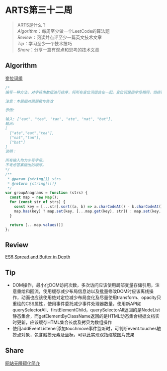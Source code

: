 # ARTS第三十二周

> ARTS是什么？  
  *Algorithm*：每周至少做一个LeetCode的算法题  
  *Review*：阅读并点评至少一篇英文技术文章  
  *Tip*：学习至少一个技术技巧  
  *Share*：分享一篇有观点和思考的技术文章  

## Algorithm

[变位词组](https://leetcode-cn.com/problems/group-anagrams-lcci/)

```js
/*
编写一种方法，对字符串数组进行排序，将所有变位词组合在一起。变位词是指字母相同，但排列不同的字符串。

注意：本题相对原题稍作修改

示例:

输入: ["eat", "tea", "tan", "ate", "nat", "bat"],
输出:
[
  ["ate","eat","tea"],
  ["nat","tan"],
  ["bat"]
]
说明：

所有输入均为小写字母。
不考虑答案输出的顺序。
*/
/**
 * @param {string[]} strs
 * @return {string[][]}
 */
var groupAnagrams = function (strs) {
  const map = new Map();
  for (const str of strs) {
    const key = [...str].sort((a, b) => a.charCodeAt() - b.charCodeAt()).join('');
    map.has(key) ? map.set(key, [...map.get(key), str]) : map.set(key, [str]);
  }

  return [...map.values()]
};
```

## Review

[ES6 Spread and Butter in Depth](https://ponyfoo.com/articles/es6-spread-and-butter-in-depth)

## Tip

- DOM操作，最小化DOM访问次数，多次访问应该使用局部变量存储引用，注意重绘和回流，使用缓存减少布局信息访以及批量修改DOM时应该离线操作，动画也应该使用绝对定位减少布局变化及尽量使用transform、opacity只重绘的CSS属性，使用事件委托减少事件处理器数量，使用新API如querySelectorAll、firstElementChild，querySelectorAll返回的是NodeList静态集合，而getElementByClassName返回的是HTML动态集合根据文档实时更新，应该缓存HTML集合长度及拷贝为数组操作
- 使用addEventListener添加touchmove事件监听时，可判断event.touches触摸点对象，包含触摸元素及坐标，可以此实现双指缩放图片效果

## Share

[网站无障碍化简介](https://mp.weixin.qq.com/s/fsGUdGh-RedAeyMKqtd7oQ)
